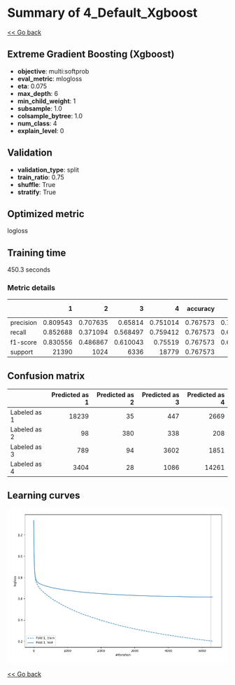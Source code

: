# Summary of 4_Default_Xgboost

[<< Go back](../README.md)


## Extreme Gradient Boosting (Xgboost)
- **objective**: multi:softprob
- **eval_metric**: mlogloss
- **eta**: 0.075
- **max_depth**: 6
- **min_child_weight**: 1
- **subsample**: 1.0
- **colsample_bytree**: 1.0
- **num_class**: 4
- **explain_level**: 0

## Validation
 - **validation_type**: split
 - **train_ratio**: 0.75
 - **shuffle**: True
 - **stratify**: True

## Optimized metric
logloss

## Training time

450.3 seconds

### Metric details
|           |            1 |           2 |           3 |            4 |   accuracy |    macro avg |   weighted avg |   logloss |
|:----------|-------------:|------------:|------------:|-------------:|-----------:|-------------:|---------------:|----------:|
| precision |     0.809543 |    0.707635 |    0.65814  |     0.751014 |   0.767573 |     0.731583 |       0.764039 |  0.615246 |
| recall    |     0.852688 |    0.371094 |    0.568497 |     0.759412 |   0.767573 |     0.637923 |       0.767573 |  0.615246 |
| f1-score  |     0.830556 |    0.486867 |    0.610043 |     0.75519  |   0.767573 |     0.670664 |       0.763977 |  0.615246 |
| support   | 21390        | 1024        | 6336        | 18779        |   0.767573 | 47529        |   47529        |  0.615246 |


## Confusion matrix
|              |   Predicted as 1 |   Predicted as 2 |   Predicted as 3 |   Predicted as 4 |
|:-------------|-----------------:|-----------------:|-----------------:|-----------------:|
| Labeled as 1 |            18239 |               35 |              447 |             2669 |
| Labeled as 2 |               98 |              380 |              338 |              208 |
| Labeled as 3 |              789 |               94 |             3602 |             1851 |
| Labeled as 4 |             3404 |               28 |             1086 |            14261 |

## Learning curves
![Learning curves](learning_curves.png)

[<< Go back](../README.md)
